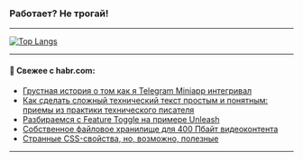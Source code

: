 ### Работает? Не трогай!

---
<!--
#### 🛠️ Technical stack:

![Java](https://img.shields.io/badge/Java-informational?logo=Oracle&style=flat&logoColor=white&color=FF4500)
![Kotlin](https://img.shields.io/badge/Kotlin-informational?logo=Kotlin&style=flat&logoColor=white&color=774D97)
![TS](https://img.shields.io/badge/TypeScript-informational?logo=typeScript&style=flat&logoColor=black&color=017acc)
![Python](https://img.shields.io/badge/Python-informational?logo=Python&style=flat&logoColor=black&color=ffdd54) <br>
![Spring](https://img.shields.io/badge/Spring-informational?logo=Spring&style=flat&logoColor=white&color=6DB33F) 
![SpringBoot](https://img.shields.io/badge/SpringBoot-informational?logo=SpringBoot&style=flat&logoColor=white&color=6DB33F)
![Nest](https://img.shields.io/badge/NestJS-informational?logo=NestJS&style=flat&logoColor=white&color=E0234E) 
![NodeJS](https://img.shields.io/badge/NodeJS-informational?logo=node.js&style=flat&logoColor=white&color=70A760)<br>
![PostgreSQL](https://img.shields.io/badge/PostgreSQL-informational?logo=PostgreSQL&style=flat&logoColor=white&color=DAA520)
![MongoDB](https://img.shields.io/badge/MongoDB-informational?logo=MongoDB&style=flat&logoColor=white&color=870000)
![Apache](https://img.shields.io/badge/Apache-informational?logo=apache&style=flat&logoColor=white&color=f74e28)

___ 
-->

<!--- #### 🛠️ : --->

[![Top Langs](https://github-readme-stats-82jvfl3w3-advtsettinggmailcoms-projects.vercel.app/api/top-langs/?username=zloylis&langs_count=10&hide_title=true&title_color=e6edf3&size_weight=0.5&count_weight=0.5&layout=compact&hide_progress=true&hide_border=true&theme=dracula&hide=css,makefile,cmake)](https://github.com/zloylis)

<!---


####  :octocat:&nbsp;&nbsp; Статистика:

![GitHub stats](https://github-readme-stats-u2qms2cxw-advtsettinggmailcoms-projects.vercel.app/api?username=zloylis&show_icons=true&hide_border=true&theme=dracula&title_color=e6edf3&include_all_commits=true&count_private=true&hide_rank=false&hide_title=true&rank_icon=github)
-->
---

#### 💬 Свежее с habr.com:

<!-- BLOG-POST-LIST:START -->
- [Грустная история о том как я Telegram Miniapp интегривал](https://habr.com/ru/articles/952064/?utm_source=habrahabr&utm_medium=rss&utm_campaign=952064)
- [Как сделать сложный технический текст простым и понятным: приемы из практики технического писателя](https://habr.com/ru/companies/bercut/articles/951972/?utm_source=habrahabr&utm_medium=rss&utm_campaign=951972)
- [Разбираемся с Feature Toggle на примере Unleash](https://habr.com/ru/companies/alfa/articles/951616/?utm_source=habrahabr&utm_medium=rss&utm_campaign=951616)
- [Собственное файловое хранилище для 400 Пбайт видеоконтента](https://habr.com/ru/companies/oleg-bunin/articles/950518/?utm_source=habrahabr&utm_medium=rss&utm_campaign=950518)
- [Странные CSS-свойства, но, возможно, полезные](https://habr.com/ru/companies/ruvds/articles/950476/?utm_source=habrahabr&utm_medium=rss&utm_campaign=950476)
<!-- BLOG-POST-LIST:END -->

---
